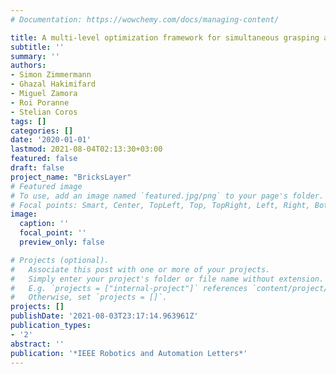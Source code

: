 ```yaml
---
# Documentation: https://wowchemy.com/docs/managing-content/

title: A multi-level optimization framework for simultaneous grasping and motion planning
subtitle: ''
summary: ''
authors:
- Simon Zimmermann
- Ghazal Hakimifard
- Miguel Zamora
- Roi Poranne
- Stelian Coros
tags: []
categories: []
date: '2020-01-01'
lastmod: 2021-08-04T02:13:30+03:00
featured: false
draft: false
project_name: "BricksLayer"
# Featured image
# To use, add an image named `featured.jpg/png` to your page's folder.
# Focal points: Smart, Center, TopLeft, Top, TopRight, Left, Right, BottomLeft, Bottom, BottomRight.
image:
  caption: ''
  focal_point: ''
  preview_only: false

# Projects (optional).
#   Associate this post with one or more of your projects.
#   Simply enter your project's folder or file name without extension.
#   E.g. `projects = ["internal-project"]` references `content/project/deep-learning/index.md`.
#   Otherwise, set `projects = []`.
projects: []
publishDate: '2021-08-03T23:17:14.963961Z'
publication_types:
- '2'
abstract: ''
publication: '*IEEE Robotics and Automation Letters*'
---
```

